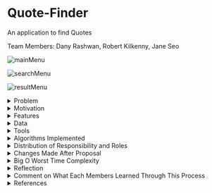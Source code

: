 # Quote-Finder
An application to find Quotes

Team Members: Dany Rashwan, Robert Kilkenny, Jane Seo

![mainMenu](https://user-images.githubusercontent.com/61055337/234738135-e9098945-8e31-4611-bf47-10cde0ba14a4.png)

![searchMenu](https://user-images.githubusercontent.com/61055337/234738175-d09a6355-b4bd-448c-8eca-3951a2d59840.png)

![resultMenu](https://user-images.githubusercontent.com/61055337/234738188-3c217c21-dd7f-47dd-b893-fbaf5958ffff.png)


<details>
<summary>Problem</summary>

It is often difficult to find a relatable quote to a certain situation on the spot. We are often faced with this problem in storyboarding, workshopping, 
or just regular conversing. Also, sometimes when we want to quote a prominent figure, we could be faced with this problem and would need to search several websites
for a specific quote.

</details>


<details>
<summary>Motivation</summary>
One issue that stands out when brainstorming ideas is accessibility for certain words or tools. Therefore, our motivation for this application is to ease the access
of quotes and make the process of brainstorming more fluid. The application will use adjectives to pair quotes from famous people or works of art to inspire the user.
The database used will be tailored to have relevant quotes that describe the adjective they are tied to. The core idea is to help users tie down an appropriate mood for their work by using the quote as a basis.
</details>

<details>
<summary>Features</summary>
Our app has a feature to search for random quotes by categories. The search can be done either by selecting a category from a drop-down list or by entering an 
adjective manually in the search bar. If no match is found (from manually entered input), the screen will display that there is no match found. Once an existing category is selected, a corresponding random quote is displayed with arrows that direct to different quotes from the same category. There is a “Randomize” button at the bottom of each quote, and it directs users to random quotes from a random category.
</details>

<details>
<summary>Data</summary>
We used a modified CSV file of famous quotes we found online [1]. 
</details>

<details>
<summary>Tools</summary>
We used Processing for frontend UI and GIMP for button creation. C++ was used for backend functionality, cleaning data, and recalling data.
</details>

<details>
<summary>Algorithms Implemented</summary>
The first data structure that we used is a map using a string key and vector for the value. This allowed us to have the frontend software input the string, 
which is used to randomly choose a quote from that vector. The vector will hold a custom class that holds the person, quote, and other information which will be printed as the output. The second data structure is an altered B+ tree. Specifically, a tree sorted in alphabetical order and each leaf is an author's name. This would also allow us to have a feature where you could access two other authors, the one above and below them in alphabetical order. Either way, the information will be represented as the plain text, with the quote followed by the relevant information under it. The text box will have different colors dependent on the adjective tied to the quote to reflect the mood.
</details>

 <details>
<summary>Distribution of Responsibility and Roles</summary>
 
·        Dany Rashwan: Frontend, UI, Integrating backend with frontend.

·        Robert Kilkenny: Backend, Cleaning database, searching database

·        Jane Seo: Visuals Prototype 
</details>

<details>
<summary>Changes Made After Proposal</summary>
In the proposal, we had two options to search for quotes: search by author and search by category. After the proposal, we decided to remove the search by author 
function in order to compare time complexities on search by categories for both B+ Trees and Maps implementations. Also, we were planning on adding background colors 
to each quote according to their category but disregarded the background colors as it is not essential. 
</details>

<details>
<summary>Big O Worst Time Complexity</summary>
Q is the number of quotes. C is the number of categories.
For both B+ Trees and Maps implementations, the time complexity is O(Q * C). The program first goes through every quote and stores the quote and author by each category that is tied to them. It loops through Q times and stores C times (one per category). Therefore, the time complexity is O(Q * C). When the program searches for the data in each structure, it finds the category in O(log C) time since they are an ordered map and a B+ Tree. Then they print every quote attached to that category into output.txt, which takes O(Q) time. Thus, this adds up to O(Q * C). 
</details>

<details>
<summary>Reflection</summary>
The overall experience for the project as a group was great as Dany and Robert went above and beyond to complete this project. One of the challenges we faced was that
Jane was either in a different country or across the country which caused the time difference. So sometimes she wasn’t able to join the chat or meeting on time.
If we were to start once again as a group, we would use github to load the code and let other members add or modify the code so that everyone can join in the coding
part of the project. 
</details>

<details>
<summary>Comment on What Each Members Learned Through This Process</summary>

·        Dany Rashwan: Overall this has been a great experience. It was interesting to connect Java and C++ for the front and back end respectively. 
                        It was my first time doing so and doing it with this team definitely aided my experience and taught me a lot.
                        
·        Robert Kilkenny: The part I learned the most from was developing an algorithm to clean the data. The quotes had many different characters and the ways it was                           stored made it harder to work with the data, so I really saw how important it was to understand how the data is held to make that work.                                 Working with Dany was pretty easy since our code only interacted with each other via the text file, which made it much more attainable in the                           short time frame we had.

·        Jane Seo: I learned that I need to be more actively involved in group projects. For the technical part, I learned how the front end and back end are combined. 
</details>

<details>
<summary>References</summary>
https://www.kaggle.com/datasets/manann/quotes-500k
</details>
